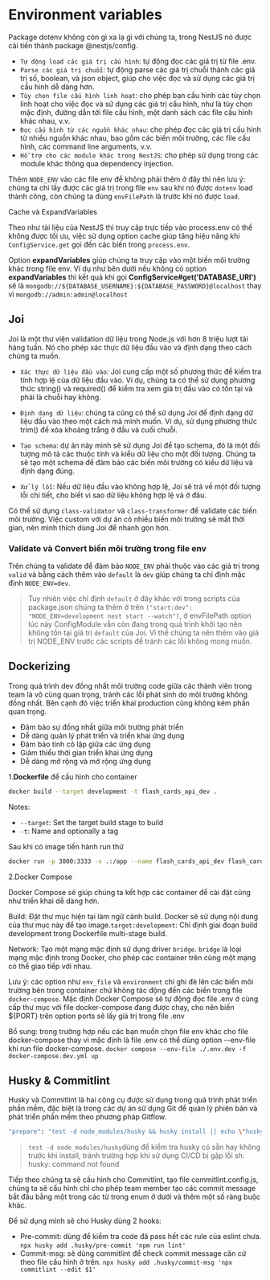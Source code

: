 # Environment variables

Package dotenv không còn gì xa lạ gì với chúng ta, trong NestJS nó được cải tiến thành package @nestjs/config.

* `Tự động load các giá trị cấu hình`: tự động đọc các giá trị từ file .env.
* `Parse các giá trị chuỗi`: tự động parse các giá trị chuỗi thành các giá trị số, boolean, và json object, giúp cho việc đọc và sử dụng các giá trị cấu hình dễ dàng hơn.
* `Tùy chọn file cấu hình linh hoạt`: cho phép bạn cấu hình các tùy chọn linh hoạt cho việc đọc và sử dụng các giá trị cấu hình, như là tùy chọn mặc định, đường dẫn tới file cấu hình, một danh sách các file cấu hình khác nhau, v.v.
* `Đọc cấu hình từ các nguồn khác nhau`: cho phép đọc các giá trị cấu hình từ nhiều nguồn khác nhau, bao gồm các biến môi trường, các file cấu hình, các command line arguments, v.v.
* `Hỗ trợ cho các module khác trong NestJS`: cho phép sử dụng trong các module khác thông qua dependency injection.

Thêm `NODE_ENV` vào các file env để không phải thêm ở đây thì nên lưu ý: chúng ta chỉ lấy được các giá trị trong file `env` sau khi nó được `dotenv` load thành công, còn chúng ta dùng `envFilePath` là trước khi nó được `load`.

Cache và ExpandVariables

Theo như tài liệu của NestJS thì truy cập trực tiếp vào process.env có thể không được tối ưu, việc sử dụng option cache giúp tăng hiệu năng khi `ConfigService.get` gọi đến các biến trong `process.env`.

Option **expandVariables** giúp chúng ta truy cập vào một biến môi trường khác trong file env. Ví dụ như bên dưới nếu không có option **expandVariables** thì kết quả khi gọi **ConfigService#get('DATABASE_URI')** sẽ là `mongodb://${DATABASE_USERNAME}:${DATABASE_PASSWORD}@localhost` thay vì `mongodb://admin:admin@localhost`

## Joi

Joi là một thư viện validation dữ liệu trong Node.js với hơn 8 triệu lượt tải hàng tuần. Nó cho phép xác thực dữ liệu đầu vào và định dạng theo cách chúng ta muốn.

* `Xác thực dữ liệu đầu vào`: Joi cung cấp một số phương thức để kiểm tra tính hợp lệ của dữ liệu đầu vào. Ví dụ, chúng ta có thể sử dụng phương thức string() và required() để kiểm tra xem giá trị đầu vào có tồn tại và phải là chuỗi hay không.

* `Định dạng dữ liệu`: chúng ta cũng có thể sử dụng Joi để định dạng dữ liệu đầu vào theo một cách mà mình muốn. Ví dụ, sử dụng phương thức trim() để xóa khoảng trắng ở đầu và cuối chuỗi.

* `Tạo schema`: dự án này mình sẽ sử dụng Joi để tạo schema, đó là một đối tượng mô tả các thuộc tính và kiểu dữ liệu cho một đối tượng. Chúng ta sẽ tạo một schema để đảm bảo các biến môi trường có kiểu dữ liệu và định dạng đúng.

* `Xử lý lỗi`: Nếu dữ liệu đầu vào không hợp lệ, Joi sẽ trả về một đối tượng lỗi chi tiết, cho biết vì sao dữ liệu không hợp lệ và ở đâu.

Có thể sử dụng `class-validator` và `class-transformer` để validate các biến môi trường. Việc custom với dự án có nhiều biến môi trường sẽ mất thời gian, nên mình thích dùng Joi để nhanh gọn hơn.

### Validate và Convert biến môi trường trong file env

Trên chúng ta validate để đảm bảo `NODE_ENV` phải thuộc vào các giá trị trong `valid` và bằng cách thêm vào `default` là `dev` giúp chúng ta chỉ định mặc định `NODE_ENV=dev`.

> Tuy nhiên việc chỉ định `default` ở đây khác với trong scripts của package.json chúng ta thêm ở trên `("start:dev": "NODE_ENV=development nest start --watch")`, ở envFilePath option lúc này ConfigModule vẫn còn đang trong quá trình khởi tạo nên không tồn tại giá trị `default` của Joi. Vì thế chúng ta nên thêm vào giá trị NODE_ENV trước các scripts để tránh các lỗi không mong muốn.

## Dockerizing

Trong quá trình dev đồng nhất môi trường code giữa các thành viên trong team là vô cùng quan trọng, tránh các lỗi phát sinh do môi trường không đồng nhất. Bên cạnh đó việc triển khai production cũng không kém phần quan trọng.

* Đảm bảo sự đồng nhất giữa môi trường phát triển
* Dễ dàng quản lý phát triển và triển khai ứng dụng
* Đảm bảo tính cô lập giữa các ứng dụng
* Giảm thiểu thời gian triển khai ứng dụng
* Dễ dàng mở rộng và mở rộng ứng dụng

1.**Dockerfile** để cấu hình cho container

```bash
docker build --target development -t flash_cards_api_dev .
```

Notes:

* `--target`: Set the target build stage to build
* `-t`: Name and optionally a tag

Sau khi có image tiến hành run thử

```bash
docker run -p 3000:3333 -v .:/app --name flash_cards_api_dev flash_cards_api_dev:latest
```

2.Docker Compose

Docker Compose sẽ giúp chúng ta kết hợp các container để cài đặt cũng như triển khai dễ dàng hơn.

Build: Đặt thư mục hiện tại làm ngữ cảnh build. Docker sẽ sử dụng nội dung của thư mục này để tạo image.`target:development`: Chỉ định giai đoạn build development trong Dockerfile multi-stage build.

Network: Tạo một mạng mặc định sử dụng driver `bridge`. `bridge` là loại mạng mặc định trong Docker, cho phép các container trên cùng một mạng có thể giao tiếp với nhau.

Lưu ý: các option như `env_file` và `environment` chỉ ghi đè lên các biến môi trường bên trong container chứ không tác động đến các biến trong file `docker-compose`. Mặc định Docker Compose sẽ tự động đọc file .env ở cùng cấp thư mục với file docker-compose đang được chạy, cho nên biến ${PORT} trên option ports sẽ lấy giá trị trong file .env

Bổ sung: trong trường hợp nếu các bạn muốn chọn file env khác cho file docker-compose thay vì mặc định là file .env có thể dùng option --env-file khi run file docker-compose. `docker compose --env-file ./.env.dev -f docker-compose.dev.yml up`

## Husky & Commitlint

Husky và Commitlint là hai công cụ được sử dụng trong quá trình phát triển phần mềm, đặc biệt là trong các dự án sử dụng Git để quản lý phiên bản và phát triển phần mềm theo phương pháp Gitflow.

```bash
"prepare": "test -d node_modules/husky && husky install || echo \"husky is not installed\"",
```

>`test -d node_modules/husky`dùng để kiểm tra husky có sẵn hay không trước khi install, tránh trường hợp khi sử dụng CI/CD bị gặp lỗi sh: husky: command not found

Tiếp theo chúng ta sẽ cấu hình cho Commitlint, tạo file commitlint.config.js, chúng ta sẽ cấu hình chỉ cho phép team member tạo các commit message bắt đầu bằng một trong các từ trong enum ở dưới và thêm một số ràng buộc khác.

Để sử dụng mình sẽ cho Husky dùng 2 hooks:

* Pre-commit: dùng để kiểm tra code đã pass hết các rule của eslint chưa. `npx husky add .husky/pre-commit 'npm run lint'`
* Commit-msg: sẽ dùng commitlint để check commit message căn cứ theo file cấu hình ở trên. `npx husky add .husky/commit-msg 'npx commitlint --edit $1'`
